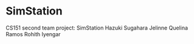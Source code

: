 # SimStation
CS151 second team project: SimStation
Hazuki Sugahara
Jelinne Quelina Ramos
Rohith Iyengar
